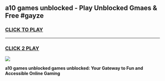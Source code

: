 
## a10 games unblocked - Play Unblocked Gmaes & Free #gayze
<h3>
<a href="https://news.freeplayer.one?title=a10_games_unblocked&ref=03M">CLICK TO PLAY</a></h3>
<hr>

<h3>
<a href="https://news.freeplayer.one?title=a10_games_unblocked&ref=03M">CLICK 2 PLAY</a>
  
</h3>

<a href="https://news.freeplayer.one?title=a10_games_unblocked&ref=03M"><img src="https://clearcache.store/games.png"></a>


**a10 games unblocked games unblocked: Your Gateway to Fun and Accessible Online Gaming**
